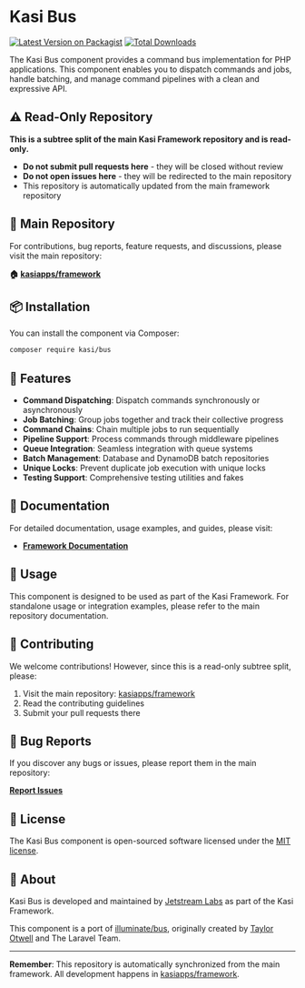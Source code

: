 # Kasi Bus

[![Latest Version on Packagist](https://img.shields.io/packagist/v/kasi/bus.svg?style=flat)](https://packagist.org/packages/kasi/bus)
[![Total Downloads](https://img.shields.io/packagist/dt/kasi/bus.svg?style=flat)](https://packagist.org/packages/kasi/bus)

The Kasi Bus component provides a command bus implementation for PHP applications. This component enables you to dispatch commands and jobs, handle batching, and manage command pipelines with a clean and expressive API.

## ⚠️ Read-Only Repository

**This is a subtree split of the main Kasi Framework repository and is read-only.**

- **Do not submit pull requests here** - they will be closed without review
- **Do not open issues here** - they will be redirected to the main repository
- This repository is automatically updated from the main framework repository

## 📍 Main Repository

For contributions, bug reports, feature requests, and discussions, please visit the main repository:

**🏠 [kasiapps/framework](https://github.com/kasiapps/framework)**

## 📦 Installation

You can install the component via Composer:

```bash
composer require kasi/bus
```

## 🚀 Features

- **Command Dispatching**: Dispatch commands synchronously or asynchronously
- **Job Batching**: Group jobs together and track their collective progress
- **Command Chains**: Chain multiple jobs to run sequentially
- **Pipeline Support**: Process commands through middleware pipelines
- **Queue Integration**: Seamless integration with queue systems
- **Batch Management**: Database and DynamoDB batch repositories
- **Unique Locks**: Prevent duplicate job execution with unique locks
- **Testing Support**: Comprehensive testing utilities and fakes

## 📖 Documentation

For detailed documentation, usage examples, and guides, please visit:

- **[Framework Documentation](https://docs.kasiapp.com)**

## 🔧 Usage

This component is designed to be used as part of the Kasi Framework. For standalone usage or integration examples, please refer to the main repository documentation.

## 🤝 Contributing

We welcome contributions! However, since this is a read-only subtree split, please:

1. Visit the main repository: [kasiapps/framework](https://github.com/kasiapps/framework)
2. Read the contributing guidelines
3. Submit your pull requests there

## 🐛 Bug Reports

If you discover any bugs or issues, please report them in the main repository:

**[Report Issues](https://github.com/kasiapps/framework/issues)**

## 📄 License

The Kasi Bus component is open-sourced software licensed under the [MIT license](LICENSE.md).

## 🏢 About

Kasi Bus is developed and maintained by [Jetstream Labs](https://jetstreamlabs.com) as part of the Kasi Framework.

This component is a port of [illuminate/bus](https://github.com/illuminate/bus), originally created by [Taylor Otwell](https://github.com/taylorotwell) and The Laravel Team.

---

**Remember**: This repository is automatically synchronized from the main framework. All development happens in [kasiapps/framework](https://github.com/kasiapps/framework).

